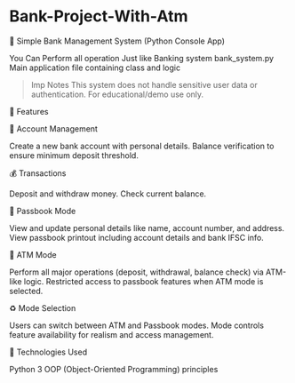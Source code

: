 # Bank-Project-With-Atm
🏦 Simple Bank Management System (Python Console App)

You Can Perform all operation Just like Banking system
bank_system.py      
Main application file containing class and logic

> Imp Notes
This system does not handle sensitive user data or authentication.
For educational/demo use only.

🚀 Features

🧾 Account Management

Create a new bank account with personal details.
Balance verification to ensure minimum deposit threshold.

💰 Transactions

Deposit and withdraw money.
Check current balance.

📘 Passbook Mode

View and update personal details like name, account number, and address.
View passbook printout including account details and bank IFSC info.

🏧 ATM Mode

Perform all major operations (deposit, withdrawal, balance check) via ATM-like logic.
Restricted access to passbook features when ATM mode is selected.

♻️ Mode Selection

Users can switch between ATM and Passbook modes.
Mode controls feature availability for realism and access management.

💠 Technologies Used

Python 3
OOP (Object-Oriented Programming) principles
